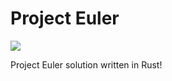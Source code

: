 # Project Euler 

![](https://projecteuler.net/profile/ferdinandjason.png)

Project Euler solution written in Rust!

